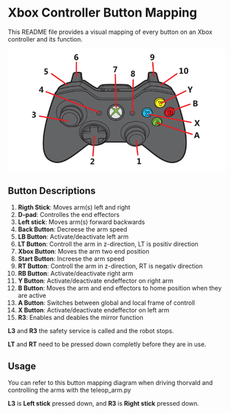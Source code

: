 # Xbox Controller Button Mapping

This README file provides a visual mapping of every button on an Xbox controller and its function.

![Xbox Controller](x_box_controller_diagram.png)

## Button Descriptions

1. **Rigth Stick**: Moves arm(s) left and right
2. **D-pad**: Controlles the end effectors
3. **Left stick**: Moves arm(s) forward backwards
4. **Back Button**: Decreese the arm speed
5. **LB Button**: Activate/deactivate left arm
6. **LT Button**: Controll the arm in z-direction, LT is positiv direction
7. **Xbox Button**: Moves the arm two end position
8. **Start Button**: Increese the arm speed
9. **RT Button**: Controll the arm in z-direction, RT is negativ direction
10. **RB Button**: Activate/deactivate right arm
11. **Y Button**: Activate/deactivate endeffector on right arm
12. **B Button**: Moves the arm and end effectors to home position when they are active
13. **A Button**: Switches between global and local frame of controll
14. **X Button**: Activate/deactivate endeffector on left arm
15. **R3**: Enables and deables the mirror function

**L3** and **R3** the safety service is called and the robot stops.

**LT** and **RT** need to be pressed down completly before they are in use.

## Usage

You can refer to this button mapping diagram when driving thorvald and controlling the arms with the teleop_arm.py

**L3** is **Left stick** pressed down, and **R3** is **Right stick** pressed down.
